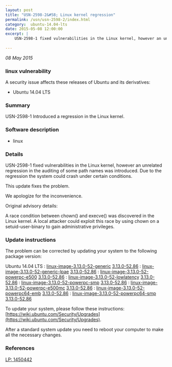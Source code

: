 ```yaml
---
layout: post
title: "USN-2598-2&#58; Linux kernel regression"
permalink: /usn/usn-2598-2/index.html
category:  ubuntu-14.04-lts
date: 2015-05-08 12:00:00
excerpt: |
    USN-2598-1 fixed vulnerabilities in the Linux kernel, however an unrelated regression in the auditing of some path names was introduced. Due to the regression the system could crash under certain conditions.
    
--- 
```

 
 

*08 May 2015*

### linux vulnerability

A security issue affects these releases of Ubuntu and its derivatives:

* Ubuntu 14.04 LTS

### Summary

USN-2598-1 Introduced a regression in the Linux kernel. 

### Software description

* linux 

### Details

USN-2598-1 fixed vulnerabilities in the Linux kernel, however an unrelated regression in the auditing of some path names was introduced. Due to the regression the system could crash under certain conditions.

This update fixes the problem.

We apologize for the inconvenience.

Original advisory details:

 A race condition between chown() and execve() was discovered in the Linux kernel. A local attacker could exploit this race by using chown on a setuid-user-binary to gain administrative privileges. 

### Update instructions

The problem can be corrected by updating your system to the following package version:

Ubuntu 14.04 LTS
 : [linux-image-3.13.0-52-generic](https://launchpad.net/ubuntu/+source/linux) <span> [3.13.0-52.86](https://launchpad.net/ubuntu/+source/linux/3.13.0-52.86) </span> 
 : [linux-image-3.13.0-52-generic-lpae](https://launchpad.net/ubuntu/+source/linux) <span> [3.13.0-52.86](https://launchpad.net/ubuntu/+source/linux/3.13.0-52.86) </span> 
 : [linux-image-3.13.0-52-powerpc-e500](https://launchpad.net/ubuntu/+source/linux) <span> [3.13.0-52.86](https://launchpad.net/ubuntu/+source/linux/3.13.0-52.86) </span> 
 : [linux-image-3.13.0-52-lowlatency](https://launchpad.net/ubuntu/+source/linux) <span> [3.13.0-52.86](https://launchpad.net/ubuntu/+source/linux/3.13.0-52.86) </span> 
 : [linux-image-3.13.0-52-powerpc-smp](https://launchpad.net/ubuntu/+source/linux) <span> [3.13.0-52.86](https://launchpad.net/ubuntu/+source/linux/3.13.0-52.86) </span> 
 : [linux-image-3.13.0-52-powerpc-e500mc](https://launchpad.net/ubuntu/+source/linux) <span> [3.13.0-52.86](https://launchpad.net/ubuntu/+source/linux/3.13.0-52.86) </span> 
 : [linux-image-3.13.0-52-powerpc64-emb](https://launchpad.net/ubuntu/+source/linux) <span> [3.13.0-52.86](https://launchpad.net/ubuntu/+source/linux/3.13.0-52.86) </span> 
 : [linux-image-3.13.0-52-powerpc64-smp](https://launchpad.net/ubuntu/+source/linux) <span> [3.13.0-52.86](https://launchpad.net/ubuntu/+source/linux/3.13.0-52.86) </span> 

To update your system, please follow these instructions: [https://wiki.ubuntu.com/Security/Upgrades](https://wiki.ubuntu.com/Security/Upgrades).

After a standard system update you need to reboot your computer to make all the necessary changes. 

### References

 
 [LP: 1450442](https://launchpad.net/bugs/1450442)
 

